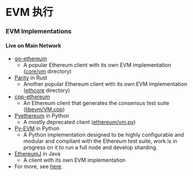 # EVM 执行



### EVM Implementations

#### Live on Main Network

* [go-ethereum](https://github.com/ethereum/go-ethereum)
  * A popular Ethereum client with its own EVM implementation \([core/vm](https://github.com/ethereum/go-ethereum/tree/master/core/vm) directory\)
* [Parity](https://github.com/paritytech/parity) in Rust
  * Another popular Ethereum client with its own EVM implementation \([ethcore](https://github.com/paritytech/parity/tree/master/ethcore) directory\)
* [cpp-ethereum](https://github.com/ethereum/cpp-ethereum)
  * An Ethereum client that generates the consensus test suite \([libevm/VM.cpp](https://github.com/ethereum/cpp-ethereum/blob/develop/libevm/VM.cpp)\)
* [Pyethereum](https://github.com/ethereum/pyethereum) in Python
  * A mostly deprecated client \([ethereum/vm.py](https://github.com/ethereum/pyethereum/blob/develop/ethereum/vm.py)\)
* [Py-EVM](https://github.com/pipermerriam/py-evm) in Python
  * A Python implementation designed to be highly configurable and modular and compliant with the Ethereum test suite, work is in progress on it to run a full node and develop sharding.
* [EthereumJ](https://github.com/ethereum/ethereumj) in Java
  * A client with its own EVM implementation
* For more, see [here](https://github.com/ethereum/wiki/wiki/Clients).

